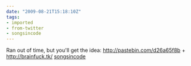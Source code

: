 ```yaml
---
date: "2009-08-21T15:18:10Z"
tags:
- imported
- from-twitter
- songsincode
---
```

Ran out of time, but you'll get the idea: http://pastebin.com/d26a65f8b + http://brainfuck.tk/ [songsincode](/tags/songsincode)
